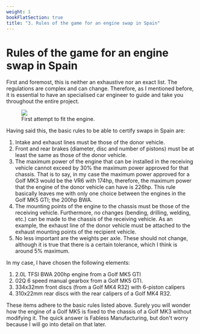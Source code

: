 ```yaml
---
weight: 1
bookFlatSection: true
title: "3. Rules of the game for an engine swap in Spain"
---
```


# Rules of the game for an engine swap in Spain

First and foremost, this is neither an exhaustive nor an exact list. The regulations are complex and can change. Therefore, as I mentioned before, it is essential to have an specialised car engineer to guide and take you throughout the entire project.
<figure>
<img src="/images/first-attempt-03.jpg">
<figcaption>First attempt to fit the engine.</figcaption>
</figure>
Having said this, the basic rules to be able to certify swaps in Spain are:

1. Intake and exhaust lines must be those of the donor vehicle.
2. Front and rear brakes (diameter, disc and number of pistons) must be at least the same as those of the donor vehicle.
3. The maximum power of the engine that can be installed in the receiving vehicle cannot exceed by 30% the maximum power approved for that chassis. That is to say, in my case the maximum power approved for a Golf MK3 would be the VR6 with 174hp, therefore, the maximum power that the engine of the donor vehicle can have is 226hp. This rule basically leaves me with only one choice between the engines in the Golf MK5 GTI; the 200hp BWA.
4. The mounting points of the engine to the chassis must be those of the receiving vehicle. Furthermore, no changes (bending, drilling, welding, etc.) can be made to the chassis of the receiving vehicle. As an example, the exhaust line of the donor vehicle must be attached to the exhaust mounting points of the recipient vehicle.
5. No less important are the weights per axle. These should not change, although it is true that there is a certain tolerance, which I think is around 5% maximum.

In my case, I have chosen the following elements:

1. 2.0L TFSI BWA 200hp engine from a Golf MK5 GTI
2. 02Q 6 speed manual gearbox from a Golf MK5 GTI.
3. 334x32mm front discs (from a Golf MK4 R32) with 6-piston calipers
4. 310x22mm rear discs with the rear calipers of a Golf MK4 R32.

These items adhere to the basic rules listed above. Surely you will wonder how the engine of a Golf MK5 is fixed to the chassis of a Golf MK3 without modifying it. The quick answer is Fabless Manufacturing, but don't worry because I will go into detail on that later. 
